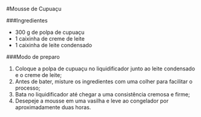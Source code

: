 #Mousse de Cupuaçu



###Ingredientes

- 300 g de polpa de cupuaçu
- 1 caixinha de creme de leite
- 1 caixinha de leite condensado

###Modo de preparo

1. Coloque a polpa de cupuaçu no liquidificador junto ao leite condensado e o creme de leite;
2. Antes de bater, misture os ingredientes com uma colher para facilitar o processo;
3. Bata no liquidificador até chegar a uma consistência cremosa e firme;
4. Desepeje a mousse em uma vasilha e leve ao congelador por aproximadamente duas horas.
